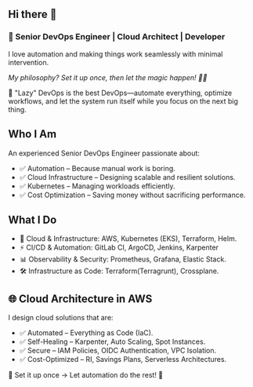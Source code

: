 ## Hi there 👋

### 👋 Senior DevOps Engineer | Cloud Architect | Developer

I love automation and making things work seamlessly with minimal intervention.

*My philosophy? Set it up once, then let the magic happen! 🎩✨*

🚀 "Lazy" DevOps is the best DevOps—automate everything, optimize workflows, and let the system run itself while you focus on the next big thing.

## Who I Am

An experienced Senior DevOps Engineer passionate about:
* ✅ Automation – Because manual work is boring.
* ✅ Cloud Infrastructure – Designing scalable and resilient solutions.
* ✅ Kubernetes – Managing workloads efficiently.
* ✅ Cost Optimization – Saving money without sacrificing performance.

## What I Do
* 🚀 Cloud & Infrastructure: AWS, Kubernetes (EKS), Terraform, Helm.
* ⚡ CI/CD & Automation: GitLab CI, ArgoCD, Jenkins, Karpenter
* 📊 Observability & Security: Prometheus, Grafana, Elastic Stack.
* 🛠 Infrastructure as Code: Terraform(Terragrunt), Crossplane.

## 🌐 Cloud Architecture in AWS
I design cloud solutions that are:
* ✅ Automated – Everything as Code (IaC).
* ✅ Self-Healing – Karpenter, Auto Scaling, Spot Instances.
* ✅ Secure – IAM Policies, OIDC Authentication, VPC Isolation.
* ✅ Cost-Optimized – RI, Savings Plans, Serverless Architectures.

📌 Set it up once → Let automation do the rest! 🚀


<!--
**HenItzhaki/HenItzhaki** is a ✨ _special_ ✨ repository because its `README.md` (this file) appears on your GitHub profile.

Here are some ideas to get you started:

- 🔭 I’m currently working on ...
- 🌱 I’m currently learning ...
- 👯 I’m looking to collaborate on ...
- 🤔 I’m looking for help with ...
- 💬 Ask me about ...
- 📫 How to reach me: ...
- 😄 Pronouns: ...
- ⚡ Fun fact: ...
-->
